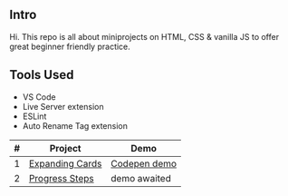 ## Intro
Hi. This repo is all about miniprojects on HTML, CSS & vanilla JS to offer great beginner friendly practice.

## Tools Used
- VS Code
- Live Server extension
- ESLint
- Auto Rename Tag extension

| # | Project | Demo |
| ------ | ------ | ------ |
| 1 | [Expanding Cards](https://github.com/pkrc267/50-Projects/tree/master/Project-1) | [Codepen demo](https://codepen.io/pkrc267/full/bGqjROE) |
| 2 | [Progress Steps](https://github.com/pkrc267/50-Projects/tree/master/Project-2) | demo awaited |

